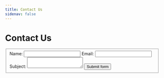 ```yaml
---
title: Contact Us
sidenav: false
---
```


# Contact Us

<form class="usa-form" method="POST" name="contact" data-netlify="true" action="/contact-thank-you">
  <input type="hidden" name="form-name" value="contact" />
  <fieldset class="usa-fieldset">
    <label class="usa-label" for="full-name">Name:</label>
    <input class="usa-input" id="full-name" name="full-name" type="text" required aria-required="true">
    <label class="usa-label" for="email">Email:</span></label>
    <input class="usa-input" id="email" name="email" type="text"  required aria-required="true">
    <label class="usa-label" for="subject">Subject:</label>
    <textarea class="usa-textarea" id="subject" name="subject" type="text" required aria-required="true"></textarea>
    <input class="usa-button" type="submit" value="Submit form">
  </fieldset>
</form>